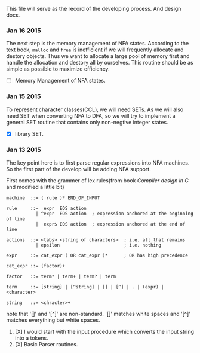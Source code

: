 This file will serve as the record of the developing process. And design docs.

### Jan 16 2015
The next step is the memory management of NFA states. According to the text
book, `malloc` and `free` is inefficient if we will frequently allocate and
destory objects. Thus we want to allocate a large pool of memory first and
handle the allocation and destory all by ourselves. This routine should be as
simple as possible to maximize efficiency.

- [ ] Memory Management of NFA states.

### Jan 15 2015
To represent character classes(CCL), we will need SETs. As we will also need
SET when converting NFA to DFA, so we will try to implement a general SET
routine that contains only non-negtive integer states.

- [X] library SET.

### Jan 13 2015
The key point here is to first parse regular expressions into NFA machines. So
the first part of the develop will be adding NFA support.

First comes with the grammer of lex rules(from book _Compiler design in C_ and
modified a little bit)
```
machine  ::= ( rule )* END_OF_INPUT

rule     ::=  expr  EOS action
           | ^expr  EOS action  ; expression anchored at the beginning of line
           |  expr$ EOS action  ; expression anchored at the end of line

actions  ::= <tabs> <string of characters>  ; i.e. all that remains
           | epsilon                        ; i.e. nothing

expr     ::= cat_expr ( OR cat_expr )*      ; OR has high precedence

cat_expr ::= (factor)+

factor   ::= term* | term+ | term? | term

term     ::= [string] | [^string] | [] | [^] | . | (expr) | <character>

string   ::= <chracter>+
```
note that '[]' and '[^]' are non-standard. '[]' matches white spaces and '[^]'
matches everything but white spaces.

1. [X] I would start with the input procedure which converts the input string
into a tokens.
2. [X] Basic Parser routines.

